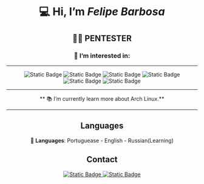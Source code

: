 <div id="badges" align="center">
 
:computer: Hi, I’m *Felipe Barbosa*
===================================
:man_technologist: PENTESTER
-----------------------------------
### 👀 I’m interested in:
-----------------------------------

![Static Badge](https://img.shields.io/badge/logo-python-green?logo=python)
![Static Badge](https://img.shields.io/badge/%20Ruby%20-red?style=flat&logo=ruby)
![Static Badge](https://img.shields.io/badge/SQLite%20-blue?style=flat&logo=sqlite)
![Static Badge](https://img.shields.io/badge/MySQL%20-white?style=flat&logo=mysql)
![Static Badge](https://img.shields.io/badge/MariaDB%20-gray?style=flat&logo=mariadb)
![Static Badge](https://img.shields.io/badge/MongoDB%20-green?style=flat&logo=mongodb)



 
------------------------------------------------------------------------------------------------

     
** :books: I’m currently learn more about Arch Linux.**


------------------------------------------------------------------------------------------------




Languages
------------------------------------------------------------------------------------------------

:speech_balloon: **Languages**:
Portuguease -
English -
Russian(Learning) 
 


Contact
------------------------------------------------------------------------------------------------
  
<a href='mailto:felipe93ti@gmail.com'> ![Static Badge](https://img.shields.io/badge/Email%3A_felipe93ti%40gmail.com%20-lightgray?style=flat&logo=gmail&logoColor=white) </a>
<a href='https://api.whatsapp.com/send/?phone=%2B5583987544118&text&type=phone_number&app_absent=0'> ![Static Badge](https://img.shields.io/badge/Whatsapp%3A_%2B5583987544118%20-green?style=flat&logo=whatsapp&logoColor=white) </a>


</div>
